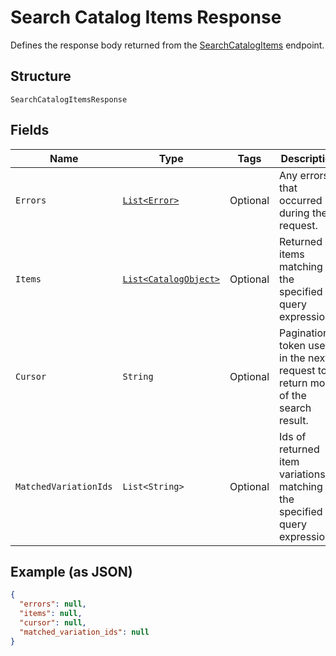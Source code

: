 
# Search Catalog Items Response

Defines the response body returned from the [SearchCatalogItems](../../doc/api/catalog.md#search-catalog-items) endpoint.

## Structure

`SearchCatalogItemsResponse`

## Fields

| Name | Type | Tags | Description | Getter |
|  --- | --- | --- | --- | --- |
| `Errors` | [`List<Error>`](../../doc/models/error.md) | Optional | Any errors that occurred during the request. | List<Error> getErrors() |
| `Items` | [`List<CatalogObject>`](../../doc/models/catalog-object.md) | Optional | Returned items matching the specified query expressions. | List<CatalogObject> getItems() |
| `Cursor` | `String` | Optional | Pagination token used in the next request to return more of the search result. | String getCursor() |
| `MatchedVariationIds` | `List<String>` | Optional | Ids of returned item variations matching the specified query expression. | List<String> getMatchedVariationIds() |

## Example (as JSON)

```json
{
  "errors": null,
  "items": null,
  "cursor": null,
  "matched_variation_ids": null
}
```

